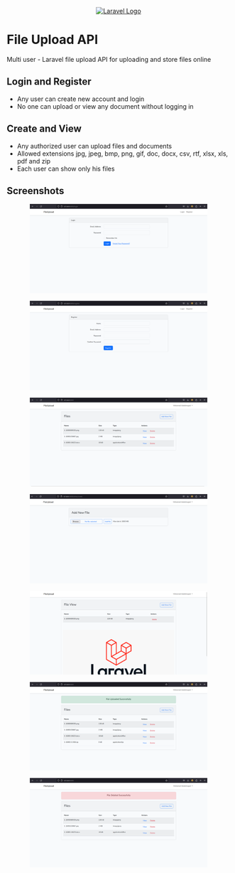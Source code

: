 <p align="center"><a href="https://laravel.com" target="_blank"><img src="https://raw.githubusercontent.com/laravel/art/master/logo-lockup/5%20SVG/2%20CMYK/1%20Full%20Color/laravel-logolockup-cmyk-red.svg" width="400" alt="Laravel Logo"></a></p>

# File Upload API

Multi user - Laravel file upload API for uploading and store files online

## Login and Register

- Any user can create new account and login
- No one can upload or view any document without logging in

## Create and View

- Any authorized user can upload files and documents
- Allowed extensions jpg, jpeg, bmp, png, gif, doc, docx, csv, rtf, xlsx, xls, pdf and zip
- Each user can show only his files

## Screenshots
<p align="center"><img src="https://github.com/Mohamed855/fileUpload/blob/main/public/screenshots/login.png?raw=true)" width="400" alt="all-products"></p>
<p align="center"><img src="https://github.com/Mohamed855/fileUpload/blob/main/public/screenshots/register.png?raw=true)" width="400" alt="product-page"></p>
<p align="center"><img src="https://github.com/Mohamed855/fileUpload/blob/main/public/screenshots/all-files.png?raw=true)" width="400" alt="create-product"></p>
<p align="center"><img src="https://github.com/Mohamed855/fileUpload/blob/main/public/screenshots/add-file.png?raw=true)" width="400" alt="edit-details"></p>
<p align="center"><img src="https://github.com/Mohamed855/fileUpload/blob/main/public/screenshots/view-file-by-id.png?raw=true)" width="400" alt="database"></p>
<p align="center"><img src="https://github.com/Mohamed855/fileUpload/blob/main/public/screenshots/uploaded-successfully.png?raw=true)" width="400" alt="database"></p>
<p align="center"><img src="https://github.com/Mohamed855/fileUpload/blob/main/public/screenshots/deleted-successfully.png?raw=true)" width="400" alt="database"></p>
